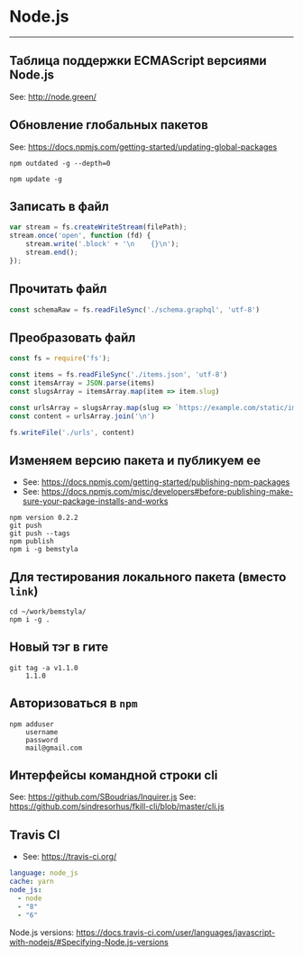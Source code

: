 # Node.js

----

## Таблица поддержки ECMAScript версиями Node.js
See: http://node.green/



## Обновление глобальных пакетов
See: https://docs.npmjs.com/getting-started/updating-global-packages
```shell
npm outdated -g --depth=0
```
```shell
npm update -g
```



## Записать в файл
```javascript
var stream = fs.createWriteStream(filePath);
stream.once('open', function (fd) {
    stream.write('.block' + '\n    {}\n');
    stream.end();
});
```


## Прочитать файл
```js
const schemaRaw = fs.readFileSync('./schema.graphql', 'utf-8')
```


## Преобразовать файл
```js
const fs = require('fs');

const items = fs.readFileSync('./items.json', 'utf-8')
const itemsArray = JSON.parse(items)
const slugsArray = itemsArray.map(item => item.slug)

const urlsArray = slugsArray.map(slug => `https://example.com/static/img/items/64x64/${slug}.png`)
const content = urlsArray.join('\n')

fs.writeFile('./urls', content)
```



## Изменяем версию пакета и публикуем ее
- See: https://docs.npmjs.com/getting-started/publishing-npm-packages
- See: https://docs.npmjs.com/misc/developers#before-publishing-make-sure-your-package-installs-and-works

```shell
npm version 0.2.2
git push
git push --tags
npm publish
npm i -g bemstyla
```



## Для тестирования локального пакета (вместо `link`)
```shell
cd ~/work/bemstyla/
npm i -g .
```



## Новый тэг в гите
```shell
git tag -a v1.1.0
    1.1.0
```


## Авторизоваться в `npm`
```shell
npm adduser
    username
    password
    mail@gmail.com
```


## Интерфейсы командной строки cli
See: https://github.com/SBoudrias/Inquirer.js
See: https://github.com/sindresorhus/fkill-cli/blob/master/cli.js


## Travis CI
- See: https://travis-ci.org/
```yaml
language: node_js
cache: yarn
node_js:
  - node
  - "8"
  - "6"
```
Node.js versions: https://docs.travis-ci.com/user/languages/javascript-with-nodejs/#Specifying-Node.js-versions
